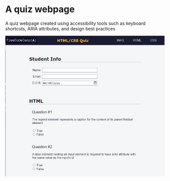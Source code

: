 <h1>A quiz webpage</h1>
<p>A quiz webpage created using accessibility tools such as keyboard shortcuts, ARIA attributes, and design best practices </p>
<img src="./img/screen1.jpg">
